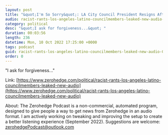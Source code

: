 ```yaml
---
layout: post
title: "&quot;I'm So Sorry&quot;: LA City Council President Resigns After Leaked Racist Rants"
audio: racist-rants-los-angeles-latino-councilmembers-leaked-new-audio-1
category: political
desc: "&quot;I ask for forgiveness...&quot; "
duration: 00:03:56
length: 236
datetime: Mon, 10 Oct 2022 17:25:00 +0000
tags: podcast
guid: racist-rants-los-angeles-latino-councilmembers-leaked-new-audio-0
order: 0
---
```

&quot;I ask for forgiveness...&quot; 

Link: [https://www.zerohedge.com/political/racist-rants-los-angeles-latino-councilmembers-leaked-new-audio](https://www.zerohedge.com/political/racist-rants-los-angeles-latino-councilmembers-leaked-new-audio)

About: The Zerohedge Podcast is a non-commercial, automated program, designed to give people a way to get news from Zerohedge in an audio format.  I am actively working on tweaking and improving the setup to create a better listening experience (September 2022).  Suggestions are welcome: [zerohedgePodcast@outlook.com](mailto:zerohedgePodcast@outlook.com)